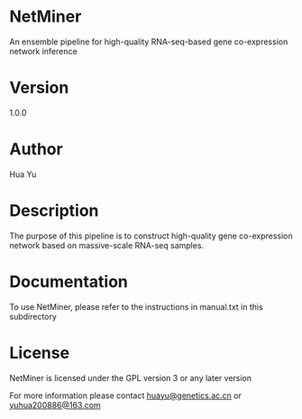 # NetMiner
An ensemble pipeline for high-quality RNA-seq-based gene co-expression network inference

# Version
1.0.0

# Author
Hua Yu

# Description
The purpose of this pipeline is to construct high-quality gene co-expression network based on massive-scale RNA-seq samples.

# Documentation
To use NetMiner, please refer to the instructions in manual.txt in this subdirectory

# License
NetMiner is licensed under the GPL version 3 or any later version

For more information please contact huayu@genetics.ac.cn or yuhua200886@163.com
